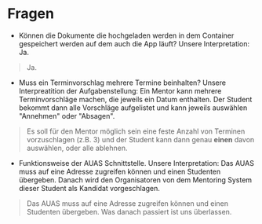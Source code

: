 # Fragen

* Können die Dokumente die hochgeladen werden in dem Container gespeichert werden auf dem auch die App läuft?
Unsere Interpretation: Ja.
> Ja.

* Muss ein Terminvorschlag mehrere Termine beinhalten?
Unsere Interpreatition der Aufgabenstellung: Ein Mentor kann mehrere Terminvorschläge machen, die jeweils ein Datum enthalten. Der Student bekommt dann alle Vorschläge aufgelistet und kann jeweils auswählen "Annehmen" oder "Absagen".
> Es soll für den Mentor möglich sein eine feste Anzahl von Terminen vorzuschlagen (z.B. 3) und der Student kann dann genau **einen** davon auswählen, oder alle ablehnen.

* Funktionsweise der AUAS Schnittstelle.
Unsere Interpretation: Das AUAS muss auf eine Adresse zugreifen können und einen Studenten übergeben. Danach wird den Organisatoren von dem Mentoring System dieser Student als Kandidat vorgeschlagen.
> Das AUAS muss auf eine Adresse zugreifen können und einen Studenten übergeben. Was danach passiert ist uns überlassen.
